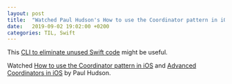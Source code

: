 ```yaml
---
layout: post
title:  "Watched Paul Hudson's How to use the Coordinator pattern in iOS"
date:   2019-09-02 19:02:00 +0200
categories: TIL, Swift
---
```

This [CLI to eliminate unused Swift code](https://github.com/peripheryapp/periphery) might be useful.

Watched [How to use the Coordinator pattern in iOS](https://www.youtube.com/watch?v=7HgbcTqxoN4) and [Advanced Coordinators in iOS](https://www.youtube.com/watch?v=ueByb0MBMQ4) by Paul Hudson.

